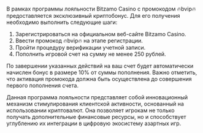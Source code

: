 В рамках программы лояльности Bitzamo Casino с промокодом 🔥bvip🔥 предоставляется эксклюзивный криптобонус. Для его получения необходимо выполнить следующие шаги:
1. Зарегистрироваться на официальном веб-сайте Bitzamo Casino.
2. Ввести промокод 🔥bvip🔥 на этапе регистрации.
3. Пройти процедуру верификации учетной записи.
4. Пополнить игровой счет на сумму не менее 250 рублей.

По завершении указанных действий на ваш счет будет автоматически начислен бонус в размере 10% от суммы пополнения. Важно отметить, что активация промокода должна быть осуществлена до совершения первого пополнения счета.

Данная программа лояльности представляет собой инновационный механизм стимулирования клиентской активности, основанный на использовании криптовалют. Она позволяет игрокам не только получать дополнительные финансовые ресурсы, но и способствует углублению их интеграции в цифровую экосистему азартных игр.
